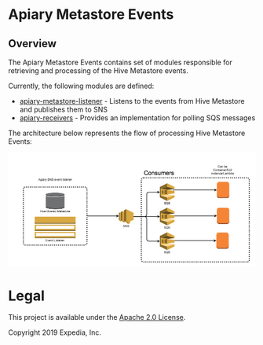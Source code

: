 # Apiary Metastore Events

##  Overview
The Apiary Metastore Events contains set of modules responsible for retrieving and processing of the Hive Metastore events.

Currently, the following modules are defined:
 - [apiary-metastore-listener](apiary-metastore-listener) - Listens to the events from Hive Metastore and publishes them to SNS
 - [apiary-receivers](apiary-receivers) - Provides an implementation for polling SQS messages
 
The architecture below represents the flow of processing Hive Metastore Events:

![Apiary SNS event listener Architecture.](images/Apiary_SNS_event_listener.png  "Apiary SNS event listener.")

# Legal
This project is available under the [Apache 2.0 License](http://www.apache.org/licenses/LICENSE-2.0.html).

Copyright 2019 Expedia, Inc.
